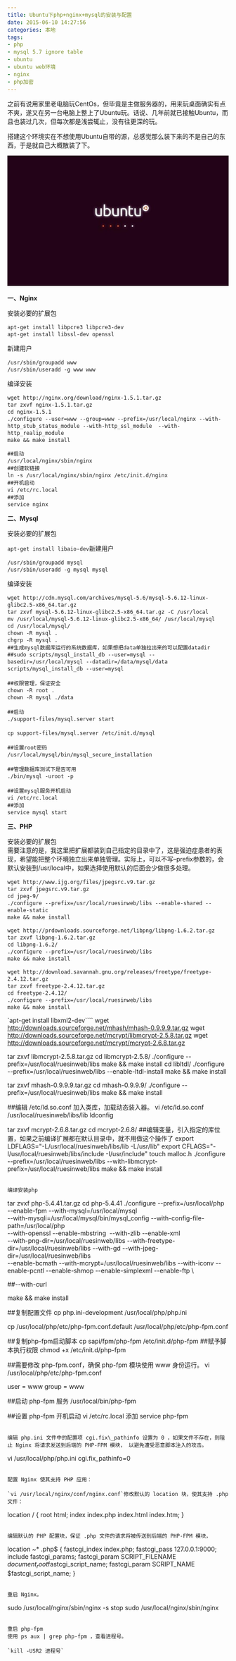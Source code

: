 ```yaml
---
title: Ubuntu下php+nginx+mysql的安装与配置
date: 2015-06-10 14:27:56
categories: 本地
tags: 
- php
- mysql 5.7 ignore table
- ubuntu
- ubuntu web环境
- nginx
- php加密
---
```


之前有说用家里老电脑玩CentOs，但毕竟是主做服务器的，用来玩桌面确实有点不爽，遂又在另一台电脑上整上了Ubuntu玩。话说、几年前就已接触Ubuntu，而且也装过几次，但每次都是浅尝辄止，没有往更深的玩。

搭建这个环境实在不想使用Ubuntu自带的源，总感觉那么装下来的不是自己的东西，于是就自己大概散装了下。

[![ubuntu](/images/2015/06/ubuntu.jpg)](/images/2015/06/ubuntu.jpg)

**一、Nginx**

安装必要的扩展包

```
apt-get install libpcre3 libpcre3-dev
apt-get install libssl-dev openssl
```

新建用户

```
/usr/sbin/groupadd www
/usr/sbin/useradd -g www www
```

编译安装

```
wget http://nginx.org/download/nginx-1.5.1.tar.gz
tar zxvf nginx-1.5.1.tar.gz
cd nginx-1.5.1
./configure --user=www --group=www --prefix=/usr/local/nginx --with-http_stub_status_module --with-http_ssl_module  --with-http_realip_module
make && make install
```

```
##启动
/usr/local/nginx/sbin/nginx
##创建软链接
ln -s /usr/local/nginx/sbin/nginx /etc/init.d/nginx
##开机启动
vi /etc/rc.local
##添加
service nginx
```

**二、Mysql**

安装必要的扩展包

`apt-get install libaio-dev`新建用户

```
/usr/sbin/groupadd mysql
/usr/sbin/useradd -g mysql mysql
```

编译安装

```
wget http://cdn.mysql.com/archives/mysql-5.6/mysql-5.6.12-linux-glibc2.5-x86_64.tar.gz
tar zxvf mysql-5.6.12-linux-glibc2.5-x86_64.tar.gz -C /usr/local
mv /usr/local/mysql-5.6.12-linux-glibc2.5-x86_64/ /usr/local/mysql
cd /usr/local/mysql/
chown -R mysql .
chgrp -R mysql .
##生成mysql数据库运行的系统数据库，如果想把data单独拉出来的可以配置datadir
##sudo scripts/mysql_install_db --user=mysql --basedir=/usr/local/mysql --datadir=/data/mysql/data
scripts/mysql_install_db --user=mysql

##权限管理，保证安全
chown -R root .
chown -R mysql ./data

##启动
./support-files/mysql.server start

cp support-files/mysql.server /etc/init.d/mysql

##设置root密码
/usr/local/mysql/bin/mysql_secure_installation

##管理数据库测试下是否可用
./bin/mysql -uroot -p

##设置mysql服务开机启动
vi /etc/rc.local
##添加
service mysql start
```

**三、PHP**

安装必要的扩展包  
需要注意的是，我这里把扩展都装到自己指定的目录中了，这是强迫症患者的表现，希望能把整个环境独立出来单独管理。实际上，可以不写–prefix参数的，会默认安装到/usr/local中，如果选择使用默认的后面会少做很多处理。

```
wget http://www.ijg.org/files/jpegsrc.v9.tar.gz
tar zxvf jpegsrc.v9.tar.gz
cd jpeg-9/
./configure --prefix=/usr/local/ruesinweb/libs --enable-shared --enable-static
make && make install
```

```
wget http://prdownloads.sourceforge.net/libpng/libpng-1.6.2.tar.gz
tar zxvf libpng-1.6.2.tar.gz
cd libpng-1.6.2/
./configure --prefix=/usr/local/ruesinweb/libs
make && make install
```

```
wget http://download.savannah.gnu.org/releases/freetype/freetype-2.4.12.tar.gz
tar zxvf freetype-2.4.12.tar.gz
cd freetype-2.4.12/
./configure --prefix=/usr/local/ruesinweb/libs
make && make install
```

`apt-get install libxml2-dev````
wget http://downloads.sourceforge.net/mhash/mhash-0.9.9.9.tar.gz
wget http://downloads.sourceforge.net/mcrypt/libmcrypt-2.5.8.tar.gz
wget http://downloads.sourceforge.net/mcrypt/mcrypt-2.6.8.tar.gz

tar zxvf libmcrypt-2.5.8.tar.gz
cd libmcrypt-2.5.8/
./configure --prefix=/usr/local/ruesinweb/libs
make && make install
cd libltdl/
./configure --prefix=/usr/local/ruesinweb/libs --enable-ltdl-install
make && make install

tar zxvf mhash-0.9.9.9.tar.gz
cd mhash-0.9.9.9/
./configure --prefix=/usr/local/ruesinweb/libs
make && make install

##编辑 /etc/ld.so.conf 加入类库，加载动态装入器。
vi /etc/ld.so.conf
/usr/local/ruesinweb/libs/lib
ldconfig

tar zxvf mcrypt-2.6.8.tar.gz
cd mcrypt-2.6.8/
##编辑变量，引入指定的库位置，如果之前编译扩展都在默认目录中，就不用做这个操作了
export LDFLAGS="-L/usr/local/ruesinweb/libs/lib -L/usr/lib"
export CFLAGS="-I/usr/local/ruesinweb/libs/include -I/usr/include"
touch malloc.h
./configure --prefix=/usr/local/ruesinweb/libs --with-libmcrypt-prefix=/usr/local/ruesinweb/libs
make && make install
```

编译安装php

```
tar zvxf php-5.4.41.tar.gz
cd php-5.4.41
./configure --prefix=/usr/local/php --enable-fpm --with-mysql=/usr/local/mysql \
--with-mysqli=/usr/local/mysql/bin/mysql_config --with-config-file-path=/usr/local/php  \
--with-openssl --enable-mbstring  --with-zlib --enable-xml \
--with-png-dir=/usr/local/ruesinweb/libs --with-freetype-dir=/usr/local/ruesinweb/libs --with-gd --with-jpeg-dir=/usr/local/ruesinweb/libs   \
--enable-bcmath --with-mcrypt=/usr/local/ruesinweb/libs --with-iconv --enable-pcntl --enable-shmop --enable-simplexml --enable-ftp \

##--with-curl

make && make install

##复制配置文件
cp php.ini-development /usr/local/php/php.ini

cp /usr/local/php/etc/php-fpm.conf.default /usr/local/php/etc/php-fpm.conf

##复制php-fpm启动脚本
cp sapi/fpm/php-fpm /etc/init.d/php-fpm
##赋予脚本执行权限
chmod +x /etc/init.d/php-fpm

##需要修改 php-fpm.conf，确保 php-fpm 模块使用 www 身份运行。
vi /usr/local/php/etc/php-fpm.conf

user = www
group = www

##启动 php-fpm 服务
/usr/local/bin/php-fpm

##设置 php-fpm 开机启动
vi /etc/rc.local
添加
service php-fpm
```

编辑 php.ini 文件中的配置项 cgi.fix\_pathinfo 设置为 0 ，如果文件不存在，则阻止 Nginx 将请求发送到后端的 PHP-FPM 模块， 以避免遭受恶意脚本注入的攻击。

```
vi /usr/local/php/php.ini
cgi.fix_pathinfo=0
```

配置 Nginx 使其支持 PHP 应用：

`vi /usr/local/nginx/conf/nginx.conf`修改默认的 location 块，使其支持 .php 文件：

```
location / {
    root   html;
    index  index.php index.html index.htm;
}
```

编辑默认的 PHP 配置块，保证 .php 文件的请求将被传送到后端的 PHP-FPM 模块，

```
location ~* \.php$ {
    fastcgi_index   index.php;
    fastcgi_pass    127.0.0.1:9000;
    include         fastcgi_params;
    fastcgi_param   SCRIPT_FILENAME    $document_root$fastcgi_script_name;
    fastcgi_param   SCRIPT_NAME        $fastcgi_script_name;
}
```

重启 Nginx。

```
sudo /usr/local/nginx/sbin/nginx -s stop
sudo /usr/local/nginx/sbin/nginx
```

重启 php-fpm  
使用 ps aux | grep php-fpm ，查看进程号。

`kill -USR2 进程号`
